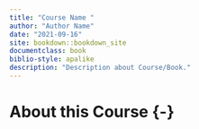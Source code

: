 ```yaml
---
title: "Course Name "
author: "Author Name"
date: "2021-09-16"
site: bookdown::bookdown_site
documentclass: book
biblio-style: apalike
description: "Description about Course/Book."
---
```




# About this Course {-}

